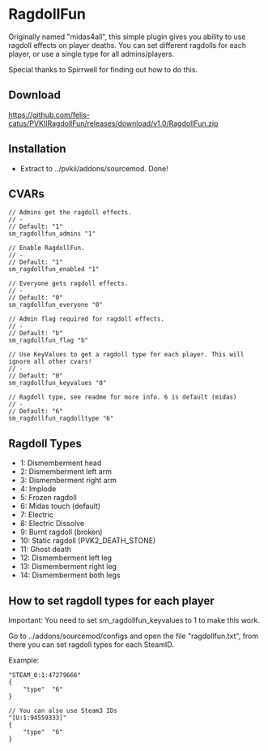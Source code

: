 RagdollFun
=========

Originally named "midas4all", this simple plugin gives you ability to use ragdoll effects on player deaths. You can set different ragdolls for each player, or use a single type for all admins/players.

Special thanks to Spirrwell for finding out how to do this.

Download
-------
https://github.com/felis-catus/PVKIIRagdollFun/releases/download/v1.0/RagdollFun.zip

Installation
-------
- Extract to ../pvkii/addons/sourcemod. Done!

CVARs
-------
```
// Admins get the ragdoll effects.
// -
// Default: "1"
sm_ragdollfun_admins "1"

// Enable RagdollFun.
// -
// Default: "1"
sm_ragdollfun_enabled "1"

// Everyone gets ragdoll effects.
// -
// Default: "0"
sm_ragdollfun_everyone "0"

// Admin flag required for ragdoll effects.
// -
// Default: "b"
sm_ragdollfun_flag "b"

// Use KeyValues to get a ragdoll type for each player. This will ignore all other cvars!
// -
// Default: "0"
sm_ragdollfun_keyvalues "0"

// Ragdoll type, see readme for more info. 6 is default (midas)
// -
// Default: "6"
sm_ragdollfun_ragdolltype "6"
```

Ragdoll Types
-------
- 1: Dismemberment head
- 2: Dismemberment left arm
- 3: Dismemberment right arm
- 4: Implode
- 5: Frozen ragdoll
- 6: Midas touch (default)
- 7: Electric
- 8: Electric Dissolve
- 9: Burnt ragdoll (broken)
- 10: Static ragdoll (PVK2_DEATH_STONE)
- 11: Ghost death
- 12: Dismemberment left leg
- 13: Dismemberment right leg
- 14: Dismemberment both legs

How to set ragdoll types for each player
-------
Important: You need to set sm_ragdollfun_keyvalues to 1 to make this work.

Go to ../addons/sourcemod/configs and open the file "ragdollfun.txt", from there you can set ragdoll types for each SteamID.

Example:
```
"STEAM_0:1:47279666"
{
	"type"  "6"
}

// You can also use Steam3 IDs
"[U:1:94559333]"
{
	"type"  "6"
}
```

